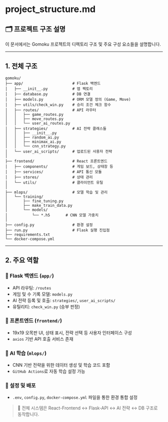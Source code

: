 # project_structure.md

## 🗂️ 프로젝트 구조 설명

이 문서에서는 Gomoku 프로젝트의 디렉토리 구조 및 주요 구성 요소들을 설명합니다.

---

## 1. 전체 구조
```
gomoku/
├── app/                      # Flask 백엔드
│   ├── __init__.py           # 앱 팩토리
│   ├── database.py           # DB 연결
│   ├── models.py             # ORM 모델 정의 (Game, Move)
│   ├── utils/check_win.py    # 승리 조건 체크 함수
│   ├── routes/               # API 라우터
│   │   ├── game_routes.py
│   │   ├── move_routes.py
│   │   └── user_ai_routes.py
│   ├── strategies/           # AI 전략 클래스들
│   │   ├── __init__.py
│   │   ├── random_ai.py
│   │   ├── minimax_ai.py
│   │   └── cnn_strategy.py
│   └── user_ai_scripts/      # 업로드된 사용자 전략
│
├── frontend/                 # React 프론트엔드
│   ├── components/           # 게임 보드, 상태창 등
│   ├── services/             # API 통신 모듈
│   ├── stores/               # 상태 관리
│   └── utils/                # 클라이언트 유틸
│
├── mlops/                    # 모델 학습 및 관리
│   └── training/
│       ├── fine_tuning.py
│       ├── make_train_data.py
│       └── models/
│           └── *.h5       # CNN 모델 가중치
│
├── config.py                 # 환경 설정
├── run.py                    # Flask 실행 진입점
├── requirements.txt
└── docker-compose.yml
```

---

## 2. 주요 역할

### 🔹 Flask 백엔드 (`app/`)
- API 라우팅: `/routes`
- 게임 및 수 기록 모델: `models.py`
- AI 전략 등록 및 호출: `strategies/`, `user_ai_scripts/`
- 유틸리티: `check_win.py` (승부 판정)

### 🔹 프론트엔드 (`frontend/`)
- 19x19 오목판 UI, 상태 표시, 전략 선택 등 사용자 인터페이스 구성
- `axios` 기반 API 호출 서비스 존재

### 🔹 AI 학습 (`mlops/`)
- CNN 기반 전략을 위한 데이터 생성 및 학습 코드 포함
- `GitHub Actions`로 자동 학습 설정 가능

### 🔹 설정 및 배포
- `.env`, `config.py`, `docker-compose.yml` 파일을 통한 환경 통합 설정

> 📌 전체 시스템은 React-Frontend ↔ Flask-API ↔ AI 전략 ↔ DB 구조로 동작합니다.
